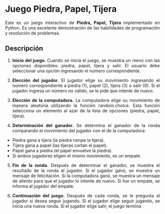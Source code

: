 # Juego Piedra, Papel, Tijera

<p align="justify">Este es un juego interactivo de <b>Piedra, Papel, Tijera </b> implementado en Python. Es una excelente demostración de las habilidades de programación y resolución de problemas.</p>

## Descripción

1. <p align="justify"><b> Inicio del juego. </b> Cuando se inicia el juego, se muestra un menú con las opciones disponibles: piedra, papel, tijera y salir. El usuario debe seleccionar una opción ingresando el número correspondiente. </p>

2. <p align="justify"><b> Elección del jugador.</b> El jugador elige su movimiento ingresando el número correspondiente a piedra (1), papel (2), tijera (3) o salir (0). Si el jugador ingresa un número no válido, se le pide que intente de nuevo.</p>

3. <p align="justify"><b> Elección de la computadora.</b> La computadora elige su movimiento de manera aleatoria utilizando la función random.choice. Esta función selecciona un elemento al azar de la lista de opciones (piedra, papel, tijera).</p>

4. <p align="justify"><b> Determinación del ganador.</b> Se determina el ganador de la ronda comparando el movimiento del jugador con el de la computadora: </p>
  -   Piedra gana a tijera (la piedra rompe la tijera).
  - Tijera gana a papel (las tijeras cortan el papel).
  - Papel gana a piedra (el papel envuelve la piedra).
  - Si ambos jugadores eligen el mismo movimiento, es un empate.

5. <p align="justify"><b>  Fin de la ronda.</b> Después de determinar el ganador, se muestra el resultado de la ronda al jugador. Si el jugador ganó, se muestra un mensaje de felicitación. Si la computadora ganó, se muestra un mensaje de aliento para que el jugador lo intente de nuevo. Si fue un empate, se informa al jugador del empate.</p>

6. <p align="justify"><b> Continuación del juego.</b> Después de cada ronda, se le pregunta al jugador si desea seguir jugando. Si el jugador elige seguir jugando, se inicia una nueva ronda. Si el jugador elige salir, el juego termina.</p>
